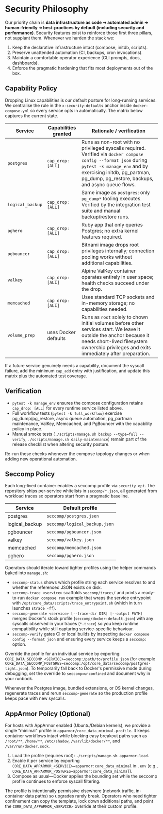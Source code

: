 # Security Philosophy

Our priority chain is **data infrastructure as code ➜ automated admin ➜ human-friendly ➜ best-practices by default (including security and performance)**. Security features exist to reinforce those first three pillars, not supplant them. Whenever we harden the stack we:

1. Keep the declarative infrastructure intact (compose, initdb, scripts).
2. Preserve unattended automation (CI, backups, cron invocations).
3. Maintain a comfortable operator experience (CLI prompts, docs, dashboards).
4. Enforce the pragmatic hardening that fits most deployments out of the box.

## Capability Policy

Dropping Linux capabilities is our default posture for long-running services. We centralise the rule in the `x-security-defaults` anchor inside `docker-compose.yml` so every service opts in automatically. The matrix below captures the current state.

| Service | Capabilities granted | Rationale / verification |
| --- | --- | --- |
| `postgres` | `cap_drop: [ALL]` | Runs as non-root with no privileged syscalls required. Verified via `docker compose config --format json` during `pytest -k manage_env` and by exercising initdb, pg_partman, pg_dump, pg_restore, backups, and async queue flows. |
| `logical_backup` | `cap_drop: [ALL]` | Same image as `postgres`; only `pg_dump*` tooling executes. Verified by the integration test suite and manual backup/restore runs. |
| `pghero` | `cap_drop: [ALL]` | Ruby app that only queries Postgres; no extra kernel features required. |
| `pgbouncer` | `cap_drop: [ALL]` | Bitnami image drops root privileges internally; connection pooling works without additional capabilities. |
| `valkey` | `cap_drop: [ALL]` | Alpine ValKey container operates entirely in user space; health checks succeed under the drop. |
| `memcached` | `cap_drop: [ALL]` | Uses standard TCP sockets and in-memory storage; no capabilities needed. |
| `volume_prep` | uses Docker defaults | Runs as `root` solely to chown initial volumes before other services start. We leave it outside the anchor because it needs short-lived filesystem ownership privileges and exits immediately after preparation. |

If a future service genuinely needs a capability, document the syscall failure, add the minimum `cap_add` entry with justification, and update this matrix plus the automated test coverage.

## Verification

- `pytest -k manage_env` ensures the compose configuration retains `cap_drop: [ALL]` for every runtime service listed above.
- Full workflow tests (`pytest -k full_workflow`) exercise pg_dump/pg_restore, async queue automation, pg_partman maintenance, ValKey, Memcached, and PgBouncer with the capability policy in place.
- Manual smoke tests (`./scripts/manage.sh backup --type=full --verify`, `./scripts/manage.sh daily-maintenance`) remain part of the release checklist when altering security posture.

Re-run these checks whenever the compose topology changes or when adding new operational automation.

## Seccomp Policy

Each long-lived container enables a seccomp profile via `security_opt`. The repository ships per-service whitelists in `seccomp/*.json`, all generated from workload traces so operators start from a pragmatic baseline.

| Service | Default profile |
| --- | --- |
| postgres | `seccomp/postgres.json` |
| logical_backup | `seccomp/logical_backup.json` |
| pgbouncer | `seccomp/pgbouncer.json` |
| valkey | `seccomp/valkey.json` |
| memcached | `seccomp/memcached.json` |
| pghero | `seccomp/pghero.json` |

Operators should iterate toward tighter profiles using the helper commands baked into `manage.sh`:

- `seccomp-status` shows which profile string each service resolves to and whether the referenced JSON exists on disk.
- `seccomp-trace <service>` scaffolds `seccomp/traces/` and prints a ready-to-run `docker compose run` example that wraps the service entrypoint with `/opt/core_data/scripts/trace_entrypoint.sh` (which in turn launches `strace -ff`).
- `seccomp-generate <service> [--trace-dir DIR] [--output PATH]` merges Docker's stock profile (`seccomp/docker-default.json`) with any syscalls observed in your traces (`*.trace`) so you keep runtime compatibility while still capturing service-specific behaviour.
- `seccomp-verify` gates CI or local builds by inspecting `docker compose config --format json` and ensuring every service keeps a `seccomp:` option.

Override the profile for an individual service by exporting `CORE_DATA_SECCOMP_<SERVICE>=seccomp:/path/to/profile.json` (for example `CORE_DATA_SECCOMP_POSTGRES=seccomp:/opt/core_data/seccomp/postgres-tight.json`). To temporarily fall back to Docker's permissive mode during debugging, set the override to `seccomp=unconfined` and document why in your runbook.

Whenever the Postgres image, bundled extensions, or OS kernel changes, regenerate traces and rerun `seccomp-generate` so the production profile keeps pace with new syscalls.

## AppArmor Policy (Optional)

For hosts with AppArmor enabled (Ubuntu/Debian kernels), we provide a single "minimal" profile in `apparmor/core_data_minimal.profile`. It keeps container workflows intact while blocking easy breakout paths such as `/root/**`, `/home/**`, `/etc/shadow`, `/var/lib/docker/**`, and `/var/run/docker.sock`.

1. Load the profile (requires root): `./scripts/manage.sh apparmor-load`.
2. Enable it per service by exporting `CORE_DATA_APPARMOR_<SERVICE>=apparmor:core_data_minimal` in `.env` (e.g., `CORE_DATA_APPARMOR_POSTGRES=apparmor:core_data_minimal`).
3. Compose as usual—Docker applies the bounding set while the seccomp profile continues to enforce syscall filtering.

The profile is intentionally permissive elsewhere (network traffic, in-container data paths) so upgrades rarely break. Operators who need tighter confinement can copy the template, lock down additional paths, and point the `CORE_DATA_APPARMOR_<SERVICE>` override at their custom profile.
